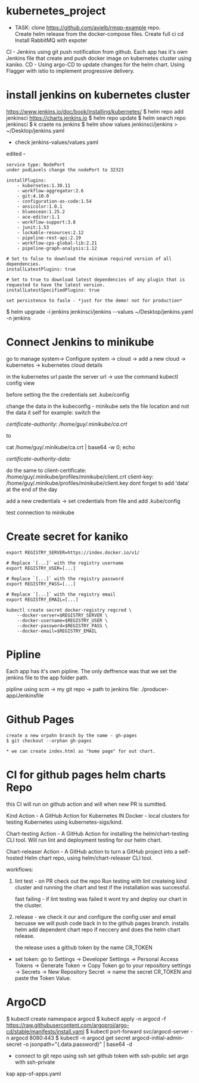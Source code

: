# kubernetes_project

* TASK: clone https://github.com/avielb/rmqp-example repo.   
    Create helm release from the docker-compose files.
    Create full ci cd
    Install RabbitMQ with expoter


CI - 
    Jenkins using git push notification from github.
    Each app has it's own Jenkins file that create and push docker image on kubernetes cluster using kaniko.
CD - 
    Using argo-CD to update changes for the helm chart.
    Using Flagger with istio to implement progressive delivery.

# install jenkins on kubernetes cluster
https://www.jenkins.io/doc/book/installing/kubernetes/
$ helm repo add jenkinsci https://charts.jenkins.io
$ helm repo update
$ helm search repo jenkinsci
$ k craete ns jenkins
$ helm show values jenkinsci/jenkins > ~/Desktop/jenkins.yaml

* check jenkins-values/values.yaml

edited -

    service type: NodePort
    under podLavels change the nodePort to 32323

    installPlugins:
        - kubernetes:1.30.11
        - workflow-aggregator:2.6
        - git:4.10.0
        - configuration-as-code:1.54
        - ansicolor:1.0.1
        - blueocean:1.25.2
        - ace-editor:1.1
        - workflow-support:3.8
        - junit:1.53
        - lockable-resources:2.12
        - pipeline-rest-api:2.19
        - workflow-cps-global-lib:2.21
        - pipeline-graph-analysis:1.12

    # Set to false to download the minimum required version of all dependencies.
    installLatestPlugins: true

    # Set to true to download latest dependencies of any plugin that is requested to have the latest version.
    installLatestSpecifiedPlugins: true

    set persistence to fasle - *just for the demo! not for production*

$ helm upgrade -i jenkins jenkinsci/jenkins --values ~/Desktop/jenkins.yaml -n jenkins

# Connect Jenkins to minikube
go to manage system-> Configure system -> cloud -> add a new cloud -> kubernetes -> kubernetes cloud details

in the kubernetes url paste the server url -> use the command kubectl config view

before setting the the credentials set .kube/config

change the data in the kubeconfig - minikube sets the file location and not the data it self
for example: switch the 

*certificate-authority: /home/guy/.minikube/ca.crt*

to

cat /home/guy/.minikube/ca.crt | base64 -w 0; echo

*certificate-authority-data: <base64 root ca>*

do the same to 
    client-certificate: /home/guy/.minikube/profiles/minikube/client.crt
    client-key: /home/guy/.minikube/profiles/minikube/client.key
dont forget to add 'data' at the end of the day

add a new credentials -> set credentials from file and add .kube/config

test connection to minikube

# Create secret for kaniko

	export REGISTRY_SERVER=https://index.docker.io/v1/

	# Replace `[...]` with the registry username
	export REGISTRY_USER=[...]
	
	# Replace `[...]` with the registry password
	export REGISTRY_PASS=[...]

	# Replace `[...]` with the registry email
	export REGISTRY_EMAIL=[...]

	kubectl create secret docker-registry regcred \
    	--docker-server=$REGISTRY_SERVER \
    	--docker-username=$REGISTRY_USER \
    	--docker-password=$REGISTRY_PASS \
    	--docker-email=$REGISTRY_EMAIL

# Pipline
Each app has it's own pipline.
The only deffrence was that we set the jenkins file to the app folder path.

pipline using scm -> my git repo -> path to jenkins file: ./producer-app/Jenkinsfile

# Github Pages 
    create a new orpahn branch by the name - gh-pages
    $ git checkout --orphan gh-pages

    * we can create index.html as "home page" for out chart.

# CI for github pages helm charts Repo

this CI will run on github action and will when new PR is sumitted.

Kind Action - A GitHub Action for Kubernetes IN Docker - local clusters for testing Kubernetes using kubernetes-sigs/kind.

Chart-testing Action - A GitHub Action for installing the helm/chart-testing CLI tool. Will run lint and deployment testing for our helm chart. 

Chart-releaser Action - A GitHub action to turn a GitHub project into a self-hosted Helm chart repo, using helm/chart-releaser CLI tool. 

workflows: 
1. lint test -
    on PR check out the repo
    Run testing with lint
    createing kind cluster and running the chart and test if the installation was successful.

    fast failing - if lint testing was failed it wont try and deploy our chart in the cluster.

2. release -
    we check it our and configure the config user and email becuase we will push code back in to the github pages branch.
    installs helm
    add dependent chart repo if neccery
    and does the helm chart release.

    the release uses a github token by the name CR_TOKEN

* set token:
    go to Settings -> Developer Settings -> Personal Access Tokens -> Generate Token -> Copy Token 
    go to your repository settings -> Secrets -> New Repository Secret -> name the secret CR_TOKEN and paste the Token Value.

# ArgoCD

$ kubectl create namespace argocd
$ kubectl apply -n argocd -f https://raw.githubusercontent.com/argoproj/argo-cd/stable/manifests/install.yaml
$ kubectl port-forward svc/argocd-server -n argocd 8080:443
$ kubectl -n argocd get secret argocd-initial-admin-secret -o jsonpath="{.data.password}" | base64 -d

* connect to git repo using ssh
set github token with ssh-public
set argo with ssh-private

kap app-of-apps.yaml